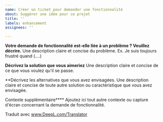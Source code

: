 ```yaml
---
name: Créer un ticket pour demander une fonctionnalité
about: Suggérer une idée pour ce projet
title: ''
labels: enhancement
assignees: ''

---
```


**Votre demande de fonctionnalité est-elle liée à un problème ? Veuillez décrire.**
Une description claire et concise du problème. Ex. Je suis toujours frustré quand (....)

**Décrivez la solution que vous aimeriez**
Une description claire et concise de ce que vous voulez qu'il se passe.

**Décrivez les alternatives que vous avez envisagées.
Une description claire et concise de toute autre solution ou caractéristique que vous avez envisagée.

Contexte supplémentaire****
Ajoutez ici tout autre contexte ou capture d'écran concernant la demande de fonctionnalité.


Traduit avec www.DeepL.com/Translator
